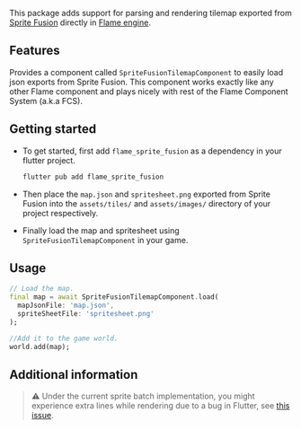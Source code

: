 This package adds support for parsing and rendering tilemap exported from [Sprite Fusion](https://www.spritefusion.com/)
directly in [Flame engine](https://flame-engine.org/).


## Features

Provides a component called `SpriteFusionTilemapComponent` to easily load json exports from Sprite Fusion.
This component works exactly like any other Flame component and plays nicely with rest of the Flame
Component System (a.k.a FCS).


## Getting started

- To get started, first add `flame_sprite_fusion` as a dependency in your flutter project.

  ```bash
  flutter pub add flame_sprite_fusion
  ```

- Then place the `map.json` and `spritesheet.png` exported from Sprite Fusion into the `assets/tiles/`
and `assets/images/` directory of your project respectively.

- Finally load the map and spritesheet using `SpriteFusionTilemapComponent` in your game.


## Usage


```dart
// Load the map.
final map = await SpriteFusionTilemapComponent.load(
  mapJsonFile: 'map.json',
  spriteSheetFile: 'spritesheet.png'
);

//Add it to the game world.
world.add(map);
```


## Additional information


> :warning: Under the current sprite batch implementation, you might experience extra lines while
rendering due to a bug in Flutter, see [this issue](https://github.com/flame-engine/flame/issues/1152).
